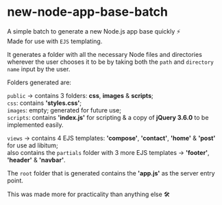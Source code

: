 # new-node-app-base-batch
A simple batch to generate a new Node.js app base quickly ⚡<br>
Made for use with `EJS` templating.

It generates a folder with all the necessary Node files and directories wherever the user chooses it to be by taking both the `path` and `directory name` input by the user.

Folders generated are:

`public` -> contains 3 folders: <b>css</b>, <b>images</b> & <b>scripts</b>;<br>
            `css`: contains <b>'styles.css'</b>;<br>
            `images`: empty; generated for future use;<br>
            `scripts`: contains <b>'index.js'</b> for scripting & a copy of <b>jQuery 3.6.0</b> to be implemented easily.

`views` -> contains 4 EJS templates: <b>'compose'</b>, <b>'contact'</b>, <b>'home'</b> & <b>'post'</b> for use ad libitum;<br>
also contains the `partials` folder with 3 more EJS templates -> <b>'footer'</b>, <b>'header'</b> & <b>'navbar'</b>.
           
The `root` folder that is generated contains the <b>'app.js'</b> as the server entry point.


This was made more for practicality than anything else 🛠
